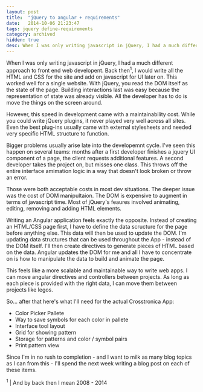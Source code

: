 ```yaml
---
layout: post
title:  "jQuery to angular + requirements"
date:   2014-10-06 21:23:47
tags: jquery define-requirements
category: archived
hidden: true
desc: When I was only writing javascript in jQuery, I had a much different approach to front end web developent. Back then, I would write all the HTML and CSS for the site and add on javascript for UI later on.
---
```


When I was only writing javascript in jQuery, I had a much different approach to front end web developent. Back then<sup>1</sup>, I would write all the HTML and CSS for the site and add on javascript for UI later on. This worked well for a single website. With jQuery, you read the DOM itself as the state of the page. Building interactions last was easy because the representation of state was already visible. All the developer has to do is move the things on the screen around.

However, this speed in development came with a maintainability cost. While you could write jQuery plugins, it never played very well across all sites. Even the best plug-ins usually came with external stylesheets and needed very specific HTML structure to function.

Bigger problems usually arise late into the developemnt cycle. I've seen this happen on several teams: months after a first developer finishes a jquery UI component of a page, the client requests additional features. A second developer takes the project on, but misses one class. This throws off the entire interface amimation logic in a way that doesn't look broken or throw an error.

Those were both acceptable costs in most dev situations. The deeper issue was the cost of DOM manipultaion. The DOM is expensive to augment in terms of javascript time. Most of jQuery's feaures involved animating, editing, removing and adding HTML elements.

Writing an Angular application feels exactly the opposite. Instead of creating an HTML/CSS page first, I have to define the data scructure for the page before anything else. This data will then be used to update the DOM. I'm updating data structures that can be used throughout the App - instead of the DOM itself. I'll then create directives to generate pieces of HTML based on the data. Angular updates the DOM for me and all I have to concentrate on is how to manipulate the data to build and animate the page.

This feels like a more scalable and maintainable way to write web apps. I can move  angular directives and controllers between projects. As long as each piece is provided with the right data, I can move them between projects like legos.

So... after that here's what I'll need for the actual Crosstronica App:

- Color Picker Pallete
- Way to save symbols for each color in pallete
- Interface tool layout
- Grid for showing pattern
- Storage for patterns and color / symbol pairs
- Print pattern view

Since I'm in no rush to completion - and I want to milk as many blog topics as I can from this - I'll spend the next week writing a blog post on each of these items.

<sup>1</sup> | And by back then I mean 2008 - 2014

[book-nook]: http://www.carinslater.com/booknook/
